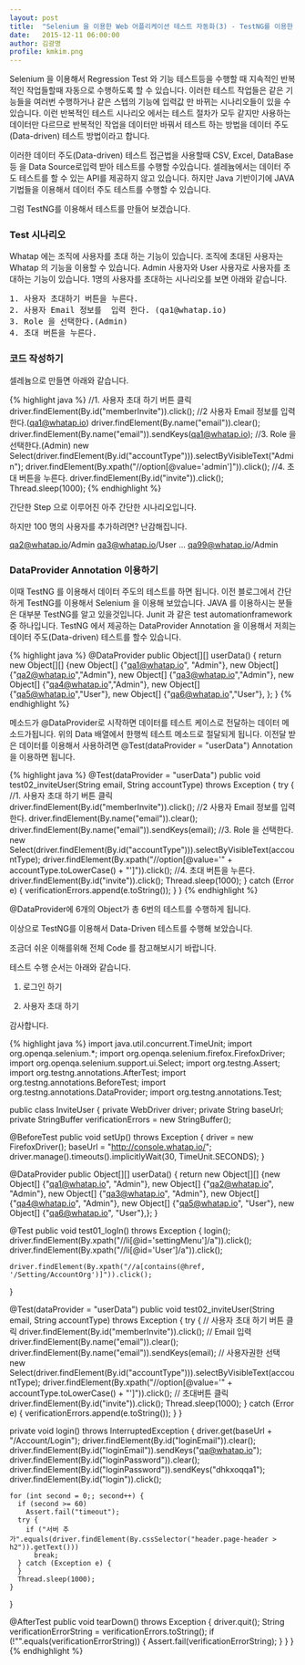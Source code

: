 ```yaml
---
layout: post
title:  "Selenium 을 이용한 Web 어플리케이션 테스트 자동화(3) - TestNG를 이용한 데이터 주도(Data-driven) 테스트접근법"
date:   2015-12-11 06:00:00
author: 김광명
profile: kmkim.png
---
```

Selenium 을 이용해서 Regression Test 와 기능 테스트등을 수행할 때 지속적인 반복적인 작업들할때 자동으로 수행하도록 할 수 있습니다.
이러한 테스트 작업들은 같은 기능들을 여러번 수행하거나 같은 스텝의 기능에 입력값 만 바뀌는 시나리오들이 있을 수 있습니다. 
이런 반복적인 테스트 시나리오 에서는 테스트 절차가 모두 같지만 사용하는 데이터만 다르므로 반복적인 작업을 데이터만 바꿔서 테스트 하는 방법을 데이터 주도(Data-driven) 테스트 방법이라고 합니다.

이러한 데이터 주도(Data-driven) 테스트 접근법을 사용할때 CSV, Excel, DataBase 등 을 Data Source로입력 받아 테스트를 수행할 수있습니다.
셀레늄에서는 데이터 주도 테스트를 할 수 있는 API를 제공하지 않고 있습니다.
하지만 Java 기반이기에 JAVA 기법들을 이용해서 데이터 주도 테스트를 수행할 수 있습니다.

그럼 TestNG를 이용해서 테스트를 만들어 보겠습니다.

### Test 시나리오 ###
Whatap 에는 조직에 사용자를 초대 하는 기능이 있습니다.
조직에 초대된 사용자는 Whatap 의 기능을 이용할 수 있습니다. Admin 사용자와 User 사용자로 사용자를 초대하는 기능이 있습니다.
1명의 사용자를 초대하는 시나리오를 보면 아래와 같습니다.

<pre>
1. 사용자 초대하기 버튼을 누른다.
2. 사용자 Email 정보를  입력 한다. (qa1@whatap.io)
3. Role 을 선택한다.(Admin)
4. 초대 버튼을 누른다.
</pre>

### 코드 작성하기 ###
셀레늄으로 만들면 아래와 같습니다.

{% highlight java %}
//1. 사용자 초대 하기 버튼 클릭
driver.findElement(By.id("memberInvite")).click();
//2 사용자 Email 정보를  입력 한다.(qa1@whatap.io)
driver.findElement(By.name("email")).clear();
driver.findElement(By.name("email")).sendKeys(qa1@whatap.io);
//3. Role 을 선택한다.(Admin)
new Select(driver.findElement(By.id("accountType"))).selectByVisibleText("Admin");
driver.findElement(By.xpath("//option[@value='admin']")).click();
//4. 초대 버튼을 누른다.
driver.findElement(By.id("invite")).click();
Thread.sleep(1000);
{% endhighlight %}

간단한 Step 으로 이루어진 아주 간단한 시나리오입니다.

하지만 100 명의 사용자를 추가하려면? 난감해집니다.

qa2@whatap.io/Admin
qa3@whatap.io/User
...
qa99@whatap.io/Admin

### DataProvider Annotation 이용하기 ###
이때 TestNG 를 이용해서 데이터 주도의 테스트를 하면 됩니다.
이전 블로그에서 간단하게 TestNG를 이용해서 Selenium 을 이용해 보았습니다.
JAVA 를 이용하시는 분들은 대부분 TestNG를 알고 있을것입니다. Junit 과 같은 test automationframework 중 하나입니다. 
TestNG 에서 제공하는 DataProvider Annotation 을 이용해서 저희는 데이터 주도(Data-driven) 테스트를 할수 있습니다.

{% highlight java %}
@DataProvider
  public Object[][] userData() {
    return new Object[][] {new Object[] {"qa1@whatap.io", "Admin"},
        new Object[] {"qa2@whatap.io","Admin"},
        new Object[] {"qa3@whatap.io","Admin"},
        new Object[] {"qa4@whatap.io","Admin"},
        new Object[] {"qa5@whatap.io","User"},
        new Object[] {"qa6@whatap.io","User"},
    };
  }
{% endhighlight %}

메소드가 @DataProvider로 시작하면 데이터를 테스트 케이스로 전달하는 데이터 메소드가됩니다. 위의 Data 배열에서 한행씩 테스트 메소드로 절달되게 됩니다.
이전달 받은 데이터를 이용해서 사용하려면 @Test(dataProvider = "userData") Annotation 을 이용하면 됩니다. 

{% highlight java %}
 @Test(dataProvider = "userData")
  public void test02_inviteUser(String email, String accountType) throws Exception {
    try {
      //1. 사용자 초대 하기 버튼 클릭
      driver.findElement(By.id("memberInvite")).click();
      //2 사용자 Email 정보를  입력 한다.
      driver.findElement(By.name("email")).clear();
      driver.findElement(By.name("email")).sendKeys(email);
      //3. Role 을 선택한다.
      new Select(driver.findElement(By.id("accountType"))).selectByVisibleText(accountType);
      driver.findElement(By.xpath("//option[@value='" + accountType.toLowerCase() + "']")).click();
      //4. 초대 버튼을 누른다.
      driver.findElement(By.id("invite")).click();
      Thread.sleep(1000);
    } catch (Error e) {
      verificationErrors.append(e.toString());
    }
  }
  {% endhighlight %}
  
@DataProvider에 6개의 Object가 총 6번의 테스트를 수행하게 됩니다.
  
이상으로 TestNG를 이용해서 Data-Driven 테스트를 수행해 보았습니다.

조금더 쉬운 이해를위해 전체 Code 를 참고해보시기 바랍니다.

테스트 수행 순서는 아래와 같습니다. 

1. 로그인 하기

2. 사용자 초대 하기
   
감사합니다.
 
{% highlight java %}
import java.util.concurrent.TimeUnit;
import org.openqa.selenium.*;
import org.openqa.selenium.firefox.FirefoxDriver;
import org.openqa.selenium.support.ui.Select;
import org.testng.Assert;
import org.testng.annotations.AfterTest;
import org.testng.annotations.BeforeTest;
import org.testng.annotations.DataProvider;
import org.testng.annotations.Test;

public class InviteUser {
  private WebDriver driver;
  private String baseUrl;
  private StringBuffer verificationErrors = new StringBuffer();

  @BeforeTest
  public void setUp() throws Exception {
    driver = new FirefoxDriver();
    baseUrl = "http://console.whatap.io/";
    driver.manage().timeouts().implicitlyWait(30, TimeUnit.SECONDS);
  }

  @DataProvider
  public Object[][] userData() {
    return new Object[][] {new Object[] {"qa1@whatap.io", "Admin"},
        new Object[] {"qa2@whatap.io", "Admin"}, new Object[] {"qa3@whatap.io", "Admin"},
        new Object[] {"qa4@whatap.io", "Admin"}, new Object[] {"qa5@whatap.io", "User"},
        new Object[] {"qa6@whatap.io", "User"},};
  }

  @Test
  public void test01_logIn() throws Exception {
    login();
    driver.findElement(By.xpath("//li[@id='settingMenu']/a")).click();
    driver.findElement(By.xpath("//li[@id='User']/a")).click();

    driver.findElement(By.xpath("//a[contains(@href, '/Setting/AccountOrg')]")).click();
  }

  @Test(dataProvider = "userData")
  public void test02_inviteUser(String email, String accountType) throws Exception {
    try {
      // 사용자 초대 하기 버튼 클릭
      driver.findElement(By.id("memberInvite")).click();
      // Email 입력
      driver.findElement(By.name("email")).clear();
      driver.findElement(By.name("email")).sendKeys(email);
      // 사용자권한 선택
      new Select(driver.findElement(By.id("accountType"))).selectByVisibleText(accountType);
      driver.findElement(By.xpath("//option[@value='" + accountType.toLowerCase() + "']")).click();
      // 초대버튼 클릭
      driver.findElement(By.id("invite")).click();
      Thread.sleep(1000);
    } catch (Error e) {
      verificationErrors.append(e.toString());
    }
  }

  private void login() throws InterruptedException {
    driver.get(baseUrl + "/Account/Login");
    driver.findElement(By.id("loginEmail")).clear();
    driver.findElement(By.id("loginEmail")).sendKeys("qa@whatap.io");
    driver.findElement(By.id("loginPassword")).clear();
    driver.findElement(By.id("loginPassword")).sendKeys("dhkxoqqa1");
    driver.findElement(By.id("login")).click();

    for (int second = 0;; second++) {
      if (second >= 60)
        Assert.fail("timeout");
      try {
        if ("서버 추가".equals(driver.findElement(By.cssSelector("header.page-header > h2")).getText()))
          break;
      } catch (Exception e) {
      }
      Thread.sleep(1000);
    }
  }

  @AfterTest
  public void tearDown() throws Exception {
    driver.quit();
    String verificationErrorString = verificationErrors.toString();
    if (!"".equals(verificationErrorString)) {
      Assert.fail(verificationErrorString);
    }
  }
}
{% endhighlight %}
  